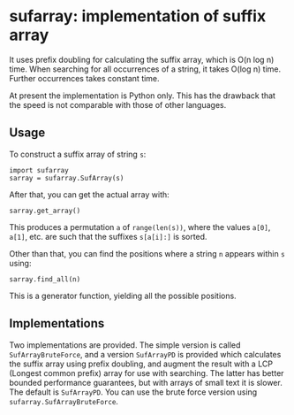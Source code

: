 # sufarray: implementation of suffix array

It uses prefix doubling for calculating the suffix array, which is O(n
log n) time.  When searching for all occurrences of a string, it takes
O(log n) time.  Further occurrences takes constant time.

At present the implementation is Python only.  This has the drawback
that the speed is not comparable with those of other languages.

## Usage

To construct a suffix array of string `s`:

    import sufarray
    sarray = sufarray.SufArray(s)

After that, you can get the actual array with:

    sarray.get_array()
    
This produces a permutation `a` of `range(len(s))`, where the values
`a[0]`, `a[1]`, etc. are such that the suffixes `s[a[i]:]` is sorted.

Other than that, you can find the positions where a string `n` appears
within `s` using:

    sarray.find_all(n)

This is a generator function, yielding all the possible positions.

## Implementations

Two implementations are provided.  The simple version is called
`SufArrayBruteForce`, and a version `SufArrayPD` is provided which
calculates the suffix array using prefix doubling, and augment the
result with a LCP (Longest common prefix) array for use with
searching.  The latter has better bounded performance guarantees, but
with arrays of small text it is slower.  The default is `SufArrayPD`.
You can use the brute force version using
`sufarray.SufArrayBruteForce`.
